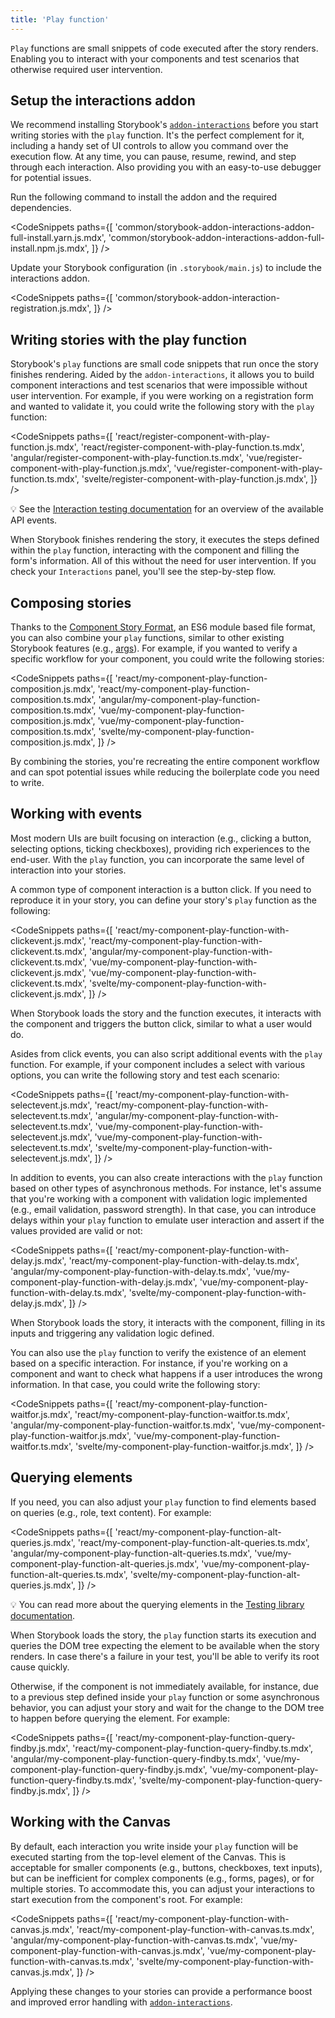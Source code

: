 ```yaml
---
title: 'Play function'
---
```


<YouTubeCallout id="dcuzwCHI940" title="Component testing in Storybook with play functions" />

`Play` functions are small snippets of code executed after the story renders. Enabling you to interact with your components and test scenarios that otherwise required user intervention.

## Setup the interactions addon

We recommend installing Storybook's [`addon-interactions`](https://storybook.js.org/addons/@storybook/addon-interactions) before you start writing stories with the `play` function. It's the perfect complement for it, including a handy set of UI controls to allow you command over the execution flow. At any time, you can pause, resume, rewind, and step through each interaction. Also providing you with an easy-to-use debugger for potential issues.

Run the following command to install the addon and the required dependencies.

<!-- prettier-ignore-start -->

<CodeSnippets
  paths={[
    'common/storybook-addon-interactions-addon-full-install.yarn.js.mdx',
    'common/storybook-addon-interactions-addon-full-install.npm.js.mdx',
  ]}
/>

<!-- prettier-ignore-end -->

Update your Storybook configuration (in `.storybook/main.js`) to include the interactions addon.

<!-- prettier-ignore-start -->

<CodeSnippets
  paths={[
   'common/storybook-addon-interaction-registration.js.mdx',
  ]}
/>

<!-- prettier-ignore-end -->

## Writing stories with the play function

Storybook's `play` functions are small code snippets that run once the story finishes rendering. Aided by the `addon-interactions`, it allows you to build component interactions and test scenarios that were impossible without user intervention. For example, if you were working on a registration form and wanted to validate it, you could write the following story with the `play` function:

<!-- prettier-ignore-start -->

<CodeSnippets
  paths={[
   'react/register-component-with-play-function.js.mdx',
   'react/register-component-with-play-function.ts.mdx',
   'angular/register-component-with-play-function.ts.mdx',
   'vue/register-component-with-play-function.js.mdx',
   'vue/register-component-with-play-function.ts.mdx',
   'svelte/register-component-with-play-function.js.mdx',
  ]}
/>

<!-- prettier-ignore-end -->

<div class="aside">

💡 See the [Interaction testing documentation](../writing-tests/interaction-testing.md#api-for-user-events) for an overview of the available API events.

</div>

When Storybook finishes rendering the story, it executes the steps defined within the `play` function, interacting with the component and filling the form's information. All of this without the need for user intervention. If you check your `Interactions` panel, you'll see the step-by-step flow.

## Composing stories

Thanks to the [Component Story Format](../api/csf.md), an ES6 module based file format, you can also combine your `play` functions, similar to other existing Storybook features (e.g., [args](./args.md)). For example, if you wanted to verify a specific workflow for your component, you could write the following stories:

<!-- prettier-ignore-start -->

<CodeSnippets
  paths={[
   'react/my-component-play-function-composition.js.mdx',
   'react/my-component-play-function-composition.ts.mdx',
   'angular/my-component-play-function-composition.ts.mdx',
   'vue/my-component-play-function-composition.js.mdx',
   'vue/my-component-play-function-composition.ts.mdx',
   'svelte/my-component-play-function-composition.js.mdx',
  ]}
/>

<!-- prettier-ignore-end -->

By combining the stories, you're recreating the entire component workflow and can spot potential issues while reducing the boilerplate code you need to write.

## Working with events

Most modern UIs are built focusing on interaction (e.g., clicking a button, selecting options, ticking checkboxes), providing rich experiences to the end-user. With the `play` function, you can incorporate the same level of interaction into your stories.

A common type of component interaction is a button click. If you need to reproduce it in your story, you can define your story's `play` function as the following:

<!-- prettier-ignore-start -->

<CodeSnippets
  paths={[
   'react/my-component-play-function-with-clickevent.js.mdx',
   'react/my-component-play-function-with-clickevent.ts.mdx',
   'angular/my-component-play-function-with-clickevent.ts.mdx',
   'vue/my-component-play-function-with-clickevent.js.mdx',
   'vue/my-component-play-function-with-clickevent.ts.mdx',
   'svelte/my-component-play-function-with-clickevent.js.mdx',
  ]}
/>

<!-- prettier-ignore-end -->

When Storybook loads the story and the function executes, it interacts with the component and triggers the button click, similar to what a user would do.

Asides from click events, you can also script additional events with the `play` function. For example, if your component includes a select with various options, you can write the following story and test each scenario:

<!-- prettier-ignore-start -->

<CodeSnippets
  paths={[
   'react/my-component-play-function-with-selectevent.js.mdx',
   'react/my-component-play-function-with-selectevent.ts.mdx',
   'angular/my-component-play-function-with-selectevent.ts.mdx',
   'vue/my-component-play-function-with-selectevent.js.mdx',
   'vue/my-component-play-function-with-selectevent.ts.mdx',
   'svelte/my-component-play-function-with-selectevent.js.mdx',
  ]}
/>

<!-- prettier-ignore-end -->

In addition to events, you can also create interactions with the `play` function based on other types of asynchronous methods. For instance, let's assume that you're working with a component with validation logic implemented (e.g., email validation, password strength). In that case, you can introduce delays within your `play` function to emulate user interaction and assert if the values provided are valid or not:

<!-- prettier-ignore-start -->

<CodeSnippets
  paths={[
   'react/my-component-play-function-with-delay.js.mdx',
   'react/my-component-play-function-with-delay.ts.mdx',
   'angular/my-component-play-function-with-delay.ts.mdx',
   'vue/my-component-play-function-with-delay.js.mdx',
   'vue/my-component-play-function-with-delay.ts.mdx',
   'svelte/my-component-play-function-with-delay.js.mdx',
  ]}
/>

<!-- prettier-ignore-end -->

When Storybook loads the story, it interacts with the component, filling in its inputs and triggering any validation logic defined.

You can also use the `play` function to verify the existence of an element based on a specific interaction. For instance, if you're working on a component and want to check what happens if a user introduces the wrong information. In that case, you could write the following story:

<!-- prettier-ignore-start -->

<CodeSnippets
  paths={[
   'react/my-component-play-function-waitfor.js.mdx',
   'react/my-component-play-function-waitfor.ts.mdx',
   'angular/my-component-play-function-waitfor.ts.mdx',
   'vue/my-component-play-function-waitfor.js.mdx',
   'vue/my-component-play-function-waitfor.ts.mdx',
   'svelte/my-component-play-function-waitfor.js.mdx',
  ]}
/>

<!-- prettier-ignore-end -->

## Querying elements

If you need, you can also adjust your `play` function to find elements based on queries (e.g., role, text content). For example:

<!-- prettier-ignore-start -->

<CodeSnippets
  paths={[
   'react/my-component-play-function-alt-queries.js.mdx',
   'react/my-component-play-function-alt-queries.ts.mdx',
   'angular/my-component-play-function-alt-queries.ts.mdx',
   'vue/my-component-play-function-alt-queries.js.mdx',
   'vue/my-component-play-function-alt-queries.ts.mdx',
   'svelte/my-component-play-function-alt-queries.js.mdx',
  ]}
/>

<!-- prettier-ignore-end -->

<div class="aside">
 💡 You can read more about the querying elements in the <a href="https://testing-library.com/docs/queries/about/"> Testing library documentation</a>.
</div>

When Storybook loads the story, the `play` function starts its execution and queries the DOM tree expecting the element to be available when the story renders. In case there's a failure in your test, you'll be able to verify its root cause quickly.

Otherwise, if the component is not immediately available, for instance, due to a previous step defined inside your `play` function or some asynchronous behavior, you can adjust your story and wait for the change to the DOM tree to happen before querying the element. For example:

<!-- prettier-ignore-start -->

<CodeSnippets
  paths={[
   'react/my-component-play-function-query-findby.js.mdx',
   'react/my-component-play-function-query-findby.ts.mdx',
   'angular/my-component-play-function-query-findby.ts.mdx',
   'vue/my-component-play-function-query-findby.js.mdx',
   'vue/my-component-play-function-query-findby.ts.mdx',
   'svelte/my-component-play-function-query-findby.js.mdx',
  ]}
/>

<!-- prettier-ignore-end -->

## Working with the Canvas

By default, each interaction you write inside your `play` function will be executed starting from the top-level element of the Canvas. This is acceptable for smaller components (e.g., buttons, checkboxes, text inputs), but can be inefficient for complex components (e.g., forms, pages), or for multiple stories. To accommodate this, you can adjust your interactions to start execution from the component's root. For example:

<!-- prettier-ignore-start -->

<CodeSnippets
  paths={[
   'react/my-component-play-function-with-canvas.js.mdx',
   'react/my-component-play-function-with-canvas.ts.mdx',
   'angular/my-component-play-function-with-canvas.ts.mdx',
   'vue/my-component-play-function-with-canvas.js.mdx',
   'vue/my-component-play-function-with-canvas.ts.mdx',
   'svelte/my-component-play-function-with-canvas.js.mdx',
  ]}
/>

<!-- prettier-ignore-end -->

Applying these changes to your stories can provide a performance boost and improved error handling with [`addon-interactions`](https://storybook.js.org/addons/@storybook/addon-interactions).
